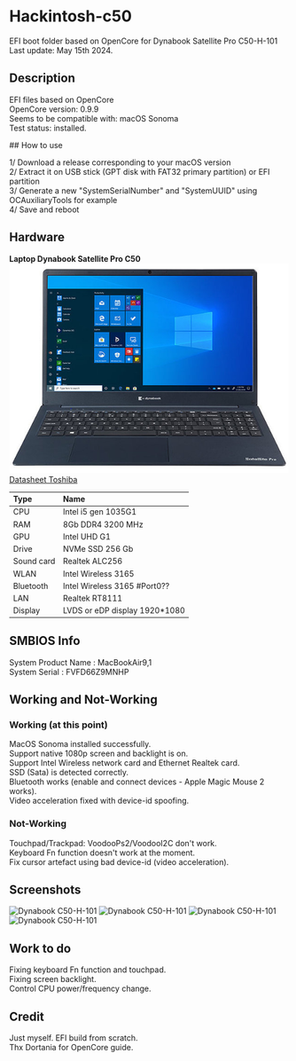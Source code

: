 # Hackintosh-c50

EFI boot folder based on OpenCore for Dynabook Satellite Pro C50-H-101  
Last update: May 15th 2024. 

## Description

EFI files based on OpenCore  
OpenCore version: 0.9.9  
Seems to be compatible with: macOS Sonoma    
Test status: installed.  

## How to use

1/ Download a release corresponding to your macOS version  
2/ Extract it on USB stick (GPT disk with FAT32 primary partition) or EFI partition  
3/ Generate a new "SystemSerialNumber" and "SystemUUID" using OCAuxiliaryTools for example  
4/ Save and reboot  

## Hardware

__Laptop Dynabook Satellite Pro C50__  
![Dynabook C50-H-101](/Assets/Dynabook-C50.JPG "Dynabook C50")  
[Datasheet Toshiba](/Assets/Dynabook-C50-H-101-Datasheet-DE.pdf)  


| Type	| Name                   |
|:------|:-----------------------|
| CPU	| Intel i5 gen 1035G1	 |
| RAM	| 8Gb DDR4 3200 MHz  |
| GPU	| Intel UHD G1 |
| Drive	| NVMe SSD 256 Gb	 |
| Sound	card	| Realtek ALC256	 |
| WLAN	| Intel Wireless 3165 	 |
| Bluetooth | Intel Wireless 3165 #Port0?? |
| LAN	| Realtek RT8111 |
| Display | LVDS or eDP display 1920*1080 |

## SMBIOS Info

System Product Name : MacBookAir9,1  
System Serial : FVFD66Z9MNHP  

## Working and Not-Working

### Working (at this point)  
MacOS Sonoma installed successfully.  
Support native 1080p screen and backlight is on.  
Support Intel Wireless network card and Ethernet Realtek card.  
SSD (Sata) is detected correctly.  
Bluetooth works (enable and connect devices - Apple Magic Mouse 2 works).  
Video acceleration fixed with device-id spoofing.  

### Not-Working  
Touchpad/Trackpad: VoodooPs2/VoodooI2C don't work.  
Keyboard Fn function doesn't work at the moment.  
Fix cursor artefact using bad device-id (video acceleration).

## Screenshots

![Dynabook C50-H-101](/Assets/Sonoma.JPG "C50 Sonoma")
![Dynabook C50-H-101](/Assets/Sonoma-SystemInfo.JPG "C50 Info")
![Dynabook C50-H-101](/Assets/Sonoma-SystemSettings.JPG "C50 System Settings")
![Dynabook C50-H-101](/Assets/Sonoma-MapsStore.JPG "C50 Maps and Apple Store")

## Work to do

Fixing keyboard Fn function and touchpad.  
Fixing screen backlight.  
Control CPU power/frequency change.  

## Credit

Just myself. EFI build from scratch.  
Thx Dortania for OpenCore guide.  
